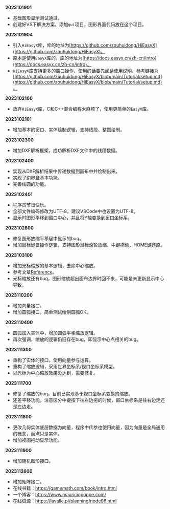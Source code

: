 **2023101901**
- 基础图形显示测试通过。
- 创建好VS下解决方案，添加`gui`项目，图形界面代码放在这个项目。

**2023101904**
- 引入`HiEasyX`库，库的地址为[https://github.com/zouhuidong/HiEasyX](https://github.com/zouhuidong/HiEasyX)。
- 原本是使用`EasyX`库的，库的地址为[https://docs.easyx.cn/zh-cn/intro](https://docs.easyx.cn/zh-cn/intro)。
- `HiEasyX`库支持更多的窗口操作，使用的话要先阅读使用说明，参考链接为[https://github.com/zouhuidong/HiEasyX/blob/main/Tutorial/setup.md](https://github.com/zouhuidong/HiEasyX/blob/main/Tutorial/setup.md)。

**2023102100**
- 放弃`HiEasyX`库，C和C++混合编程太麻烦了，使用更简单的`EasyX`库。

**2023102101**
- 增加基本的窗口、实体绘制逻辑，支持线段、整圆绘制。

**2023102300**
- 增加DXF解析框架，成功解析DXF文件中的线段数据。

**2023102400**
- 实现从DXF解析结果中传递数据到画布中并绘制出来。
- 实现了边界盒基本功能。
- 完善线圆的功能。

**2023102401**
- 程序员节日快乐。
- 全部文件编码修改为UTF-8，建议VSCode中也设置为UTF-8。
- 显示时图形平移到窗口中心，并且将Y轴变换到窗口坐标系。

**2023102800**
- 修复图形放缩平移居中显示的bug。
- 增加鼠标键盘操作逻辑，支持图形鼠标滚轮放缩、中键拖动、HOME键还原。

**2023103100**
- 增加光标缩放的基本逻辑，去除中心缩放。
- 参考文章[Reference](https://medium.com/@benjamin.botto/zooming-at-the-mouse-coordinates-with-affine-transformations-86e7312fd50b)。
- 光标缩放还有bug，图形缩放超出画布边界时回不来，可能是未更新显示中心导致。

**2023110200**
- 增加向量接口。
- 增加圆弧接口，简单测试绘制圆弧OK。

**2023110400**
- 圆弧加入实体中，增加圆弧平移缩放逻辑。
- 再次强调，缩放的逻辑仍旧存在bug，即显示中心点相关的bug。

**2023111300**
- 重构了实体的接口，使用向量参与运算。
- 重构了缩放逻辑，采用世界坐标系/视口坐标系模型。
- 以光标为中心缩放效果没达到，需要修复。

**2023111700**
- 修复了缩放的bug，目前已实现基于视口坐标系变换的缩放。
- 还差平移功能，注意区分中键按下往右边拖的时候，窗口坐标系是往右边走还是左边走。

**2023111800**
- 更改几何实体底层数据为向量，程序中传参也使用向量，因为向量是全局通用的概念，而点只是实体。
- 增加视图拖动显示功能。

**2023111900**
- 增加随机图形接口。

**2023112600**
- 增加矩阵接口。
- 在线书籍：https://gamemath.com/book/intro.html
- 一个博客：https://www.mauriciopoppe.com/
- 在线资源：https://lavalle.pl/planning/node96.html